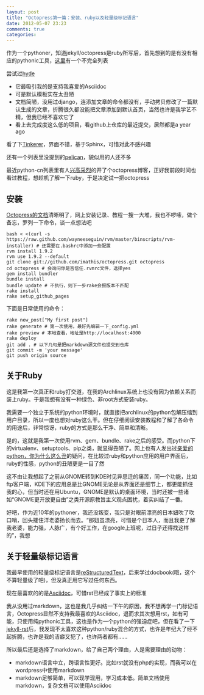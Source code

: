 ```yaml
---
layout: post
title: "Octopress第一篇：安装、ruby以及轻量级标记语言"
date: 2012-05-07 23:23
comments: true
categories: 
---
```


作为一个pythoner，知道jekyll/octopress是ruby所写后，首先想到的是有没有相应的pythonic工具，[这里](http://wiki.python.org/moin/PythonBlogSoftware)有一个不完全列表

尝试过[hyde](http://ringce.com/hyde)

* 它最吸引我的是支持我喜爱的Asciidoc
* 可是默认模板实在太丑陋
* 文档简陋，没用过django，连添加文章的命令都没有，手动拷贝修改了一篇默认生成的文章，折腾很久都没能把文章添加到默认首页，当然也许是我学艺不精，但我已经不喜欢它了
* 看上去完成度这么低的项目，看github上仓库的最近提交，居然都是a year ago

看了下[Tinkerer](http://tinkerer.bitbucket.org/index.html)，界面不错，基于Sphinx，可惜对此不感兴趣

还有一个列表里没提到的[pelican](https://github.com/ametaireau/pelican)，貌似用的人还不多

最近python-cn列表里有人[兴高采烈](https://groups.google.com/forum/?fromgroups#!topic/python-cn/Xh1LGTGW20A)的开了个octopress博客，正好我前段时间也看过教程，想趁机了解一下ruby，于是决定试一把octopress

<!--more-->

## 安装
[Octopress的文档](http://octopress.org/docs/)清晰明了，网上安装记录、教程一搜一大堆，我也不啰嗦，做个备忘，罗列一下命令，谈一点想法吧

```
bash < <(curl -s https://raw.github.com/wayneeseguin/rvm/master/binscripts/rvm-installer) # 还需要在.bashrc中添加一些配置
rvm install 1.9.2
rvm use 1.9.2 --default
git clone git://github.com/imathis/octopress.git octopress
cd octopress # 会询问你是否信任.rvmrc文件，选择yes
gem install bundler
bundle install
bundle update # 不执行，则下一步rake会报版本不匹配
rake install
rake setup_github_pages
```

下面是日常使用的命令：

```
rake new_post["My first post"]
rake generate # 第一次使用，最好先编辑一下_config.yml
rake preview # 本地查看，地址是http://localhost:4000
rake deploy
git add . # 以下几句是把markdown源文件也提交到仓库
git commit -m 'your message'
git push origin source
```

## 关于Ruby
这是我第一次真正和ruby打交道，在我的Archlinux系统上也没有因为依赖关系而装上ruby。于是我想有没有一种绿色、非root方式安装ruby。

我需要一个独立于系统的python环境时，就直接把archlinux的python包解压缩到用户目录，所以一度也想对ruby这么干。但在仔细阅读安装教程和了解了各命令的用途后，非常惊讶，ruby的方式是那么干净、简单和清晰。

是的，这就是我第一次使用rvm、gem、bundle、rake之后的感受。而python下的virtualenv、setuptools、pip之类，就显得丑陋了。网上也有人发出过[亲爱的python，你为什么这么丑](http://grokcode.com/746/dear-python-why-are-you-so-ugly/)的疑问，在比较过ruby和python应用的用户界面后，ruby的性感，python的丑陋更是一目了然

这不由让我想起了之前从GNOME转到KDE时见异思迁的痛苦，同一个功能，比如ftp客户端，KDE下的应用总是比GNOME无论是从界面还是细节上，都更能抓住我的心，但当时还在用Ubuntu，GNOME是默认的桌面环境，当时还被一些诸如“GNOME更开放更自由”之类开源原教旨主义观点困扰，着实纠结了一番。

好吧，作为近10年的pythoner，我还没叛变，我只是对眼前漂亮的日本妞吹了吹口哨，回头搂住洋老婆扬长而去。“那妞虽漂亮，可惜是个日本人，而且我更了解我老婆，能力强，人脉广，有个好工作，在google上班呢，过日子还得找这样的”，我想

## 关于轻量级标记语言
我最早使用的轻量级标记语言是[reStructuredText](http://docutils.sourceforge.net/)，后来学过docbook(哦，这个不算轻量级了吧)，但没真正用它写过任何东西。

现在最喜欢的的是[Asciidoc](http://www.methods.co.nz/asciidoc/)，可惜rst已经成了事实上的标准

我从没用过markdown，这也是我几乎纠结一下午的原因，我不想再学一门标记语言，Octopress显然不支持我最喜欢的Asciidoc，退而求其次想用rst，如有可能，只使用纯pythonic工具，这也是作为一个python的强迫症吧，但在看了一下[jekyll-rst](https://github.com/xdissent/jekyll-rst)后，我发现不太喜欢这种python/ruby混合的方式，也许是年纪大了经不起折腾，也许是我的洁癖又犯了，也许两者都有……

所以最后还是选择了markdown，给了自己两个理由，人是需要理由的动物：

* markdown语言中立，跨语言性更好。比如rst就没有php的实现，而我可以在wordpress中使用markdown
* markdown足够简单，可以现学现用，学习成本低。简单文档使用markdown，复杂文档可以使用Asciidoc

